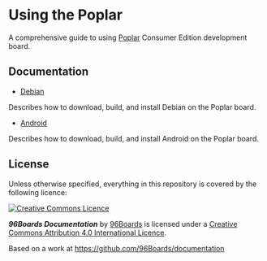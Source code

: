 # Using the Poplar

A comprehensive guide to using [Poplar](https://www.96boards.org/product/poplar/) Consumer Edition development board.

## Documentation

- [Debian](debian_build_instructions.md)

Describes how to download, build, and install Debian on the Poplar board.

- [Android](android/)

Describes how to download, build, and install Android on the Poplar board.

## License

Unless otherwise specified, everything in this repository is covered by the following licence:

[![Creative Commons Licence](https://licensebuttons.net/l/by-sa/4.0/88x31.png)](http://creativecommons.org/licenses/by-sa/4.0/)

***96Boards Documentation*** by [96Boards](https://www.96boards.org/) is licensed under a [Creative Commons Attribution 4.0 International Licence](http://creativecommons.org/licenses/by-sa/4.0/).

Based on a work at https://github.com/96Boards/documentation
